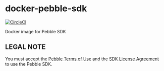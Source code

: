 # docker-pebble-sdk

[![CircleCI](https://circleci.com/gh/mikea/docker-pebble-sdk.svg?style=svg)](https://circleci.com/gh/mikea/docker-pebble-sdk)

Docker image for Pebble SDK


## LEGAL NOTE
You must accept the [Pebble Terms of Use][TOS] and the [SDK License Agreement][LA] to use the Pebble SDK.

[TOS]: https://developer.getpebble.com/legal/terms-of-use/
[LA]: https://developer.getpebble.com/legal/sdk-license/
